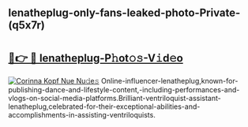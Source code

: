 ## lenatheplug-only-fans​-leaked-photo​-Private-(q5x7r)


# <h2><a href="https://mediaupload.pro?title=lenatheplug&ref=git">🔗👉 🔴 lenatheplug-P𝚑ot𝚘𝚜-V𝚒d𝚎o</a></h2>

[![Corinna Kopf Nue Nu𝚍e𝚜](https://i.imgur.com/0qMVB7G.gif)](https://mediaupload.pro?title=lenatheplug&ref=git)
Online-influencer-lenatheplug,known-for-publishing-dance-and-lifestyle-content,-including-performances-and-vlogs-on-social-media-platforms.Brilliant-ventriloquist-assistant-lenatheplug,celebrated-for-their-exceptional-abilities-and-accomplishments-in-assisting-ventriloquists.  